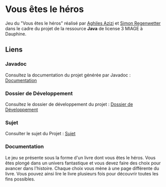 # Vous êtes le héros
Jeu du "Vous êtes le héros" réalisé par [Aghiles Azizi](https://github.com/Aghiles-Azi) et [Simon Regenwetter](https://github.com/simrgt) dans le cadre du projet de la ressource **Java** de license 3 MIAGE à Dauphine.
## Liens
### Javadoc
Consultez la documentation du projet générée par Javadoc : [Documentation](https://simrgt.github.io/Vous-etes-le-heros/javadoc/index.html)
### Dossier de Développement
Consultez le dossier de développement du projet : [Dossier de Développement]()
### Sujet
Consulter le sujet du Projet : [Sujet](https://drive.google.com/file/d/1wOueDaIeGY45sRTLRcxozzG4V-ziXl88/view?usp=sharing)
### Documentation
Le jeu se présente sous la forme d'un livre dont vous êtes le héros. Vous êtes plongé dans un univers fantastique et vous devez faire des choix pour avancer dans l'histoire. Chaque choix vous mène à une page différente du livre. Vous pouvez ainsi lire le livre plusieurs fois pour découvrir toutes les fins possibles.